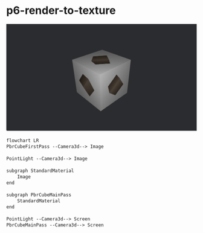 # p6-render-to-texture

![image-20241109115144350](./assets/image-20241109115144350.png)

```mermaid
flowchart LR
PbrCubeFirstPass --Camera3d--> Image

PointLight --Camera3d--> Image

subgraph StandardMaterial
	Image
end

subgraph PbrCubeMainPass
	StandardMaterial
end

PointLight --Camera3d--> Screen
PbrCubeMainPass --Camera3d--> Screen
```

